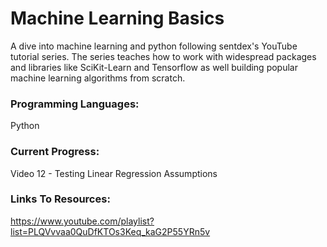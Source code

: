 # Machine Learning Basics

A dive into machine learning and python following sentdex's YouTube tutorial series.
The series teaches how to work with widespread packages and libraries like SciKit-Learn and Tensorflow as well building popular machine learning algorithms from scratch.

### Programming Languages: ###
Python

### Current Progress: ###
Video 12 - Testing Linear Regression Assumptions

### Links To Resources: ###
https://www.youtube.com/playlist?list=PLQVvvaa0QuDfKTOs3Keq_kaG2P55YRn5v
